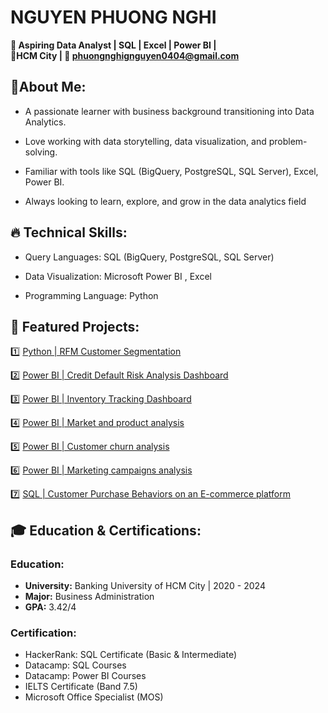 # NGUYEN PHUONG NGHI
**🎯 Aspiring Data Analyst | SQL | Excel | Power BI |**
<br>**📍HCM City | 📧 phuongnghignguyen0404@gmail.com**
## 🚀About Me:
- A passionate learner with business background transitioning into Data Analytics.

- Love working with data storytelling, data visualization, and problem-solving.

- Familiar with tools like SQL (BigQuery, PostgreSQL, SQL Server), Excel, Power BI.

- Always looking to learn, explore, and grow in the data analytics field
  
## 🔥 Technical Skills:
- Query Languages: SQL (BigQuery, PostgreSQL, SQL Server)
  
- Data Visualization: Microsoft Power BI , Excel

- Programming Language: Python

## 📂 Featured Projects:
:one: [Python | RFM Customer Segmentation](https://github.com/NguyenPhuongNghi/RFM-Analysis)

:two: [Power BI | Credit Default Risk Analysis Dashboard](https://github.com/NguyenPhuongNghi/Credit-Default-Analysis)

:three: [Power BI | Inventory Tracking Dashboard](https://github.com/NguyenPhuongNghi/Inventory-Tracking)

:four: [Power BI | Market and product analysis](https://github.com/NguyenPhuongNghi/Market-and-Product-Analysis)

:five: [Power BI | Customer churn analysis](https://github.com/NguyenPhuongNghi/Customer-Churn-Analysis)

:six: [Power BI | Marketing campaigns analysis](https://github.com/NguyenPhuongNghi/Marketing-Analysis)

:seven: [SQL | Customer Purchase Behaviors on an E-commerce platform](https://github.com/NguyenPhuongNghi/Customer-Purchase-Behaviors-on-an-E-commerce-platform)

## 🎓 Education & Certifications:
### Education:
- **University:** Banking University of HCM City | 2020 - 2024
- **Major:** Business Administration
- **GPA:** 3.42/4
### Certification:
- HackerRank: SQL Certificate (Basic & Intermediate)
- Datacamp: SQL Courses
- Datacamp: Power BI Courses
- IELTS Certificate (Band 7.5)
- Microsoft Office Specialist (MOS)
